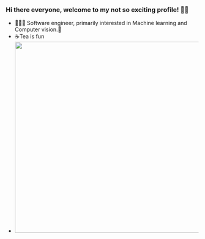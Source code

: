 ### Hi there everyone, welcome to my not so exciting profile! 👻😄
- 👨🏻‍💻 Software engineer, primarily interested in Machine learning and Computer vision.🌱
- ☕Tea is fun 
- <img src="https://i.pinimg.com/originals/32/18/15/3218153a3fe328da9c6694966c695dcd.jpg" width="500px">

